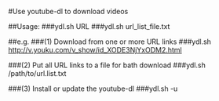 #Use youtube-dl to download videos

##Usage:
###ydl.sh URL
###ydl.sh url_list_file.txt

##e.g.
###(1) Download from one or more URL links
###ydl.sh http://v.youku.com/v_show/id_XODE3NjYxODM2.html


###(2) Put all URL links to a file for bath download
###ydl.sh /path/to/url.list.txt

###(3) Install or update the youtube-dl
###ydl.sh -u
